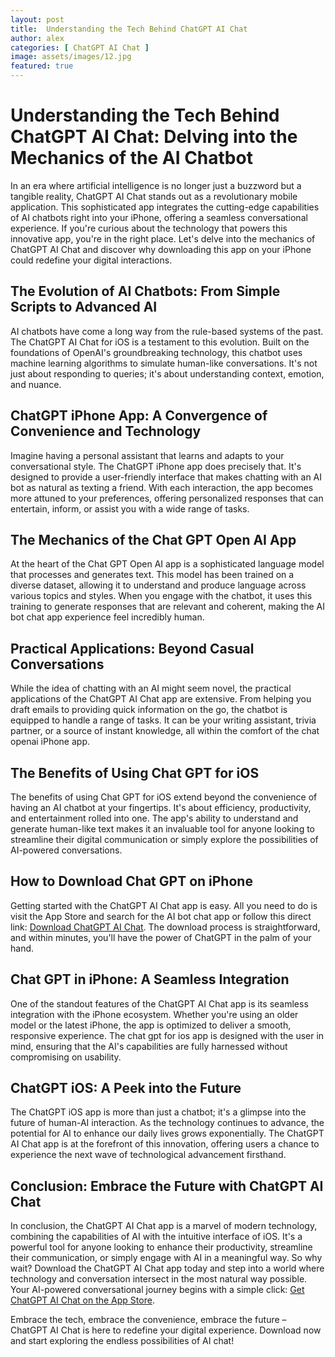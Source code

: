 ```yaml
---
layout: post
title:  Understanding the Tech Behind ChatGPT AI Chat
author: alex
categories: [ ChatGPT AI Chat ]
image: assets/images/12.jpg
featured: true
---
```


# Understanding the Tech Behind ChatGPT AI Chat: Delving into the Mechanics of the AI Chatbot

In an era where artificial intelligence is no longer just a buzzword but a tangible reality, ChatGPT AI Chat stands out as a revolutionary mobile application. This sophisticated app integrates the cutting-edge capabilities of AI chatbots right into your iPhone, offering a seamless conversational experience. If you're curious about the technology that powers this innovative app, you're in the right place. Let's delve into the mechanics of ChatGPT AI Chat and discover why downloading this app on your iPhone could redefine your digital interactions.

## The Evolution of AI Chatbots: From Simple Scripts to Advanced AI

AI chatbots have come a long way from the rule-based systems of the past. The ChatGPT AI Chat for iOS is a testament to this evolution. Built on the foundations of OpenAI's groundbreaking technology, this chatbot uses machine learning algorithms to simulate human-like conversations. It's not just about responding to queries; it's about understanding context, emotion, and nuance.

## ChatGPT iPhone App: A Convergence of Convenience and Technology

Imagine having a personal assistant that learns and adapts to your conversational style. The ChatGPT iPhone app does precisely that. It's designed to provide a user-friendly interface that makes chatting with an AI bot as natural as texting a friend. With each interaction, the app becomes more attuned to your preferences, offering personalized responses that can entertain, inform, or assist you with a wide range of tasks.

## The Mechanics of the Chat GPT Open AI App

At the heart of the Chat GPT Open AI app is a sophisticated language model that processes and generates text. This model has been trained on a diverse dataset, allowing it to understand and produce language across various topics and styles. When you engage with the chatbot, it uses this training to generate responses that are relevant and coherent, making the AI bot chat app experience feel incredibly human.

## Practical Applications: Beyond Casual Conversations

While the idea of chatting with an AI might seem novel, the practical applications of the ChatGPT AI Chat app are extensive. From helping you draft emails to providing quick information on the go, the chatbot is equipped to handle a range of tasks. It can be your writing assistant, trivia partner, or a source of instant knowledge, all within the comfort of the chat openai iPhone app.

## The Benefits of Using Chat GPT for iOS

The benefits of using Chat GPT for iOS extend beyond the convenience of having an AI chatbot at your fingertips. It's about efficiency, productivity, and entertainment rolled into one. The app's ability to understand and generate human-like text makes it an invaluable tool for anyone looking to streamline their digital communication or simply explore the possibilities of AI-powered conversations.

## How to Download Chat GPT on iPhone

Getting started with the ChatGPT AI Chat app is easy. All you need to do is visit the App Store and search for the AI bot chat app or follow this direct link: [Download ChatGPT AI Chat](https://apps.apple.com/us/app/ai-ask-chat-with-ai-bots/id6472484891). The download process is straightforward, and within minutes, you'll have the power of ChatGPT in the palm of your hand.

## Chat GPT in iPhone: A Seamless Integration

One of the standout features of the ChatGPT AI Chat app is its seamless integration with the iPhone ecosystem. Whether you're using an older model or the latest iPhone, the app is optimized to deliver a smooth, responsive experience. The chat gpt for ios app is designed with the user in mind, ensuring that the AI's capabilities are fully harnessed without compromising on usability.

## ChatGPT iOS: A Peek into the Future

The ChatGPT iOS app is more than just a chatbot; it's a glimpse into the future of human-AI interaction. As the technology continues to advance, the potential for AI to enhance our daily lives grows exponentially. The ChatGPT AI Chat app is at the forefront of this innovation, offering users a chance to experience the next wave of technological advancement firsthand.

## Conclusion: Embrace the Future with ChatGPT AI Chat

In conclusion, the ChatGPT AI Chat app is a marvel of modern technology, combining the capabilities of AI with the intuitive interface of iOS. It's a powerful tool for anyone looking to enhance their productivity, streamline their communication, or simply engage with AI in a meaningful way. So why wait? Download the ChatGPT AI Chat app today and step into a world where technology and conversation intersect in the most natural way possible. Your AI-powered conversational journey begins with a simple click: [Get ChatGPT AI Chat on the App Store](https://apps.apple.com/us/app/ai-ask-chat-with-ai-bots/id6472484891).

Embrace the tech, embrace the convenience, embrace the future – ChatGPT AI Chat is here to redefine your digital experience. Download now and start exploring the endless possibilities of AI chat!